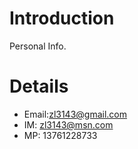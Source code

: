 # Introduction #

Personal Info.


# Details #

  * Email:zl3143@gmail.com
  * IM: zl3143@msn.com
  * MP: 13761228733
